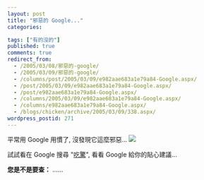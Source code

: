 ```yaml
---
layout: post
title: "邪惡的 Google..."
categories:

tags: ["有的沒的"]
published: true
comments: true
redirect_from:
  - /2005/03/08/邪惡的-google/
  - /2005/03/09/邪惡的-google/
  - /columns/post/2005/03/09/e982aae683a1e79a84-Google.aspx/
  - /post/2005/03/09/e982aae683a1e79a84-Google.aspx/
  - /post/e982aae683a1e79a84-Google.aspx/
  - /columns/2005/03/09/e982aae683a1e79a84-Google.aspx/
  - /columns/e982aae683a1e79a84-Google.aspx/
  - /blogs/chicken/archive/2005/03/09/338.aspx/
wordpress_postid: 271
---
```


平常用 Google 用慣了, 沒發現它這麼邪惡... ![](/images/2005-03-09-evil-google/shades_smile.gif)

試試看在 Google 搜尋 "[吃驚](http://www.google.com.tw/search?hl=zh-TW&q=%E5%90%83%E9%A9%9A&btnG=Google+%E6%90%9C%E5%B0%8B&meta=)", 看看 Google 給你的貼心建議...

**您是不是要查：** ......
